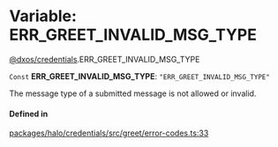 # Variable: ERR\_GREET\_INVALID\_MSG\_TYPE

[@dxos/credentials](../modules/dxos_credentials.md).ERR_GREET_INVALID_MSG_TYPE

 `Const` **ERR\_GREET\_INVALID\_MSG\_TYPE**: ``"ERR_GREET_INVALID_MSG_TYPE"``

The message type of a submitted message is not allowed or invalid.

#### Defined in

[packages/halo/credentials/src/greet/error-codes.ts:33](https://github.com/dxos/dxos/blob/main/packages/halo/credentials/src/greet/error-codes.ts#L33)
